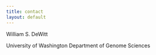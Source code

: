 ```yaml
---
title: contact
layout: default
---
```


William S. DeWitt

University of Washington Department of Genome Sciences
